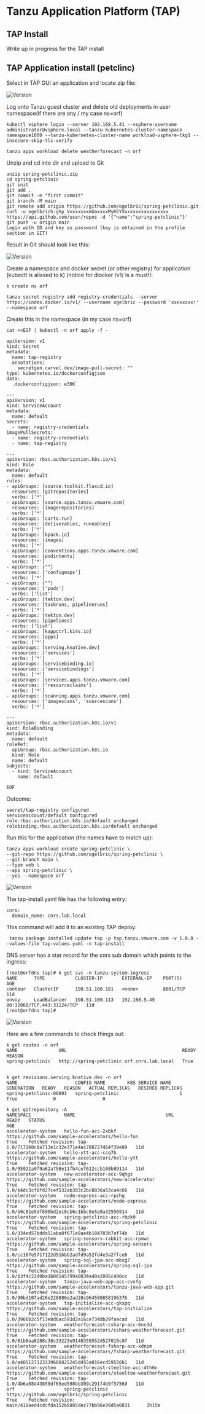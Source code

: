 # Tanzu Application Platform (TAP)

## TAP Install
Write up in progress for the TAP install

## TAP Application install (petclinc)

Select in TAP GUI an application and locate zip file:

![Version](https://github.com/ogelbric/TAP/blob/main/Petclinicdownload.png)

Log onto Tanzu guest cluster and delete old deployments in user namespace(if there are any / my case ns=orf)
```
kubectl vsphere login --server 192.168.5.41 --vsphere-username administrator@vsphere.local --tanzu-kubernetes-cluster-namespace namespace1000 --tanzu-kubernetes-cluster-name workload-vsphere-tkg1 --insecure-skip-tls-verify

tanzu apps workload delete weatherforecast -n orf
```

Unzip and cd into dir and upload to Git
```
unzip spring-petclinic.zip
cd spring-petclinic
git init
git add .
git commit -m "first commit"
git branch -M main
git remote add origin https://github.com/ogelbric/spring-petclinic.git
curl -u ogelbrich:ghp_VxxxxxxxmGaxxxxMyKEYXxxxxxxxxxxxxxxxx https://api.github.com/user/repos -d '{"name":"spring-petclinic"}'
git push -u origin main
Login with ID and key as password (key is obtained in the profile section in GIT)
```
Result in Git should look like this:

![Version](https://github.com/ogelbric/TAP/blob/main/GitResult.png)

Create a namespace and docker secret (or other registry) for application (kubectl is aliased to k) (notice for diocker /v1/ is a must!):
```
k create ns orf

tanzu secret registry add registry-credentials --server https://index.docker.io/v1/ --username ogelbric --password 'xxxxxxxx!' --namespace orf

```

Create this in the namespace (in my case ns=orf)

```
cat <<EOF | kubectl -n orf apply -f -

apiVersion: v1
kind: Secret
metadata:
  name: tap-registry
  annotations:
    secretgen.carvel.dev/image-pull-secret: ""
type: kubernetes.io/dockerconfigjson
data:
  .dockerconfigjson: e30K

---
apiVersion: v1
kind: ServiceAccount
metadata:
  name: default
secrets:
  - name: registry-credentials
imagePullSecrets:
  - name: registry-credentials
  - name: tap-registry

---
apiVersion: rbac.authorization.k8s.io/v1
kind: Role
metadata:
  name: default
rules:
- apiGroups: [source.toolkit.fluxcd.io]
  resources: [gitrepositories]
  verbs: ['*']
- apiGroups: [source.apps.tanzu.vmware.com]
  resources: [imagerepositories]
  verbs: ['*']
- apiGroups: [carto.run]
  resources: [deliverables, runnables]
  verbs: ['*']
- apiGroups: [kpack.io]
  resources: [images]
  verbs: ['*']
- apiGroups: [conventions.apps.tanzu.vmware.com]
  resources: [podintents]
  verbs: ['*']
- apiGroups: [""]
  resources: ['configmaps']
  verbs: ['*']
- apiGroups: [""]
  resources: ['pods']
  verbs: ['list']
- apiGroups: [tekton.dev]
  resources: [taskruns, pipelineruns]
  verbs: ['*']
- apiGroups: [tekton.dev]
  resources: [pipelines]
  verbs: ['list']
- apiGroups: [kappctrl.k14s.io]
  resources: [apps]
  verbs: ['*']
- apiGroups: [serving.knative.dev]
  resources: ['services']
  verbs: ['*']
- apiGroups: [servicebinding.io]
  resources: ['servicebindings']
  verbs: ['*']
- apiGroups: [services.apps.tanzu.vmware.com]
  resources: ['resourceclaims']
  verbs: ['*']
- apiGroups: [scanning.apps.tanzu.vmware.com]
  resources: ['imagescans', 'sourcescans']
  verbs: ['*']

---
apiVersion: rbac.authorization.k8s.io/v1
kind: RoleBinding
metadata:
  name: default
roleRef:
  apiGroup: rbac.authorization.k8s.io
  kind: Role
  name: default
subjects:
  - kind: ServiceAccount
    name: default

EOF
```

Outcome:
```
secret/tap-registry configured
serviceaccount/default configured
role.rbac.authorization.k8s.io/default unchanged
rolebinding.rbac.authorization.k8s.io/default unchanged
```

Run this for the application (the names have to match up): 

```
tanzu apps workload create spring-petclinic \
--git-repo https://github.com/ogelbric/spring-petclinic \
--git-branch main \
--type web \
--app spring-petclinic \
--yes --namespace orf
```

![Version](https://github.com/ogelbric/TAP/blob/main/TAPoutcome1.png)

The tap-install.yaml file has the following entry:

```
cnrs:
  domain_name: cnrs.lab.local
```
 
 This command will add it to an existing TAP deploy: 
 
```
 tanzu package installed update tap -p tap.tanzu.vmware.com -v 1.0.0 --values-file tap-values.yaml -n tap-install
```

 DNS server has a star record for the cnrs sub domain which points to the ingress:
 
 ```
 [root@orfdns tap]# k get svc -n tanzu-system-ingress
NAME      TYPE           CLUSTER-IP       EXTERNAL-IP    PORT(S)                      AGE
contour   ClusterIP      198.51.100.181   <none>         8001/TCP                     11d
envoy     LoadBalancer   198.51.100.113   192.168.5.45   80:32060/TCP,443:31124/TCP   11d
[root@orfdns tap]# 
```

![Version](https://github.com/ogelbric/TAP/blob/main/DNS.png)

 Here are a few commands to check things out: 
 
 ```
k get routes -n orf
NAME               URL                                          READY   REASON
spring-petclinic   http://spring-petclinic.orf.cnrs.lab.local   True    


k get revisions.serving.knative.dev -n orf
NAME                     CONFIG NAME        K8S SERVICE NAME   GENERATION   READY   REASON   ACTUAL REPLICAS   DESIRED REPLICAS
spring-petclinic-00001   spring-petclinic                      1            True             0                 0

k get gitrepository -A
NAMESPACE            NAME                                 URL                                                                   READY   STATUS                                                               AGE
accelerator-system   hello-fun-acc-2xbkf                  https://github.com/sample-accelerators/hello-fun                      True    Fetched revision: tap-1.0/717160c8a713e1c32e371e4ac788727464f39e89   11d
accelerator-system   hello-ytt-acc-ccq7b                  https://github.com/sample-accelerators/hello-ytt                      True    Fetched revision: tap-1.0/95921a9f9a62a758e11fb4cef612ccb168b89114   11d
accelerator-system   new-accelerator-acc-9qhgz            https://github.com/sample-accelerators/new-accelerator                True    Fetched revision: tap-1.0/b4dc3cf8fd27cef532ab303c2bc8836a53ca4c66   11d
accelerator-system   node-express-acc-rpzhg               https://github.com/sample-accelerators/node-express                   True    Fetched revision: tap-1.0/b0c81e5df690bd2ec0cb6c1bbc0e5e0a32556914   11d
accelerator-system   spring-petclinic-acc-rbpk9           https://github.com/sample-accelerators/spring-petclinic               True    Fetched revision: tap-1.0/334ed57bdda51aba0f671e9ae4b184783b7af74b   11d
accelerator-system   spring-sensors-rabbit-acc-rpmwc      https://github.com/sample-accelerators/spring-sensors                 True    Fetched revision: tap-1.0/cc167e5717122d51bbb2adfd9a52fd4e3a2ffce6   11d
accelerator-system   spring-sql-jpa-acc-mbxg7             https://github.com/sample-accelerators/spring-sql-jpa                 True    Fetched revision: tap-1.0/b3f4c22d0ba1b0d145799a0834a40a2095c490cc   11d
accelerator-system   tanzu-java-web-app-acc-cvsfg         https://github.com/sample-accelerators/tanzu-java-web-app.git         True    Fetched revision: tap-1.0/90bd107ad26e228886e2ad28c964580858196376   11d
accelerator-system   tap-initialize-acc-qkxpq             https://github.com/sample-accelerators/tap-initialize                 True    Fetched revision: tap-1.0/3966b2c5f13e8d6ac593d2a16ce734db29faacad   11d
accelerator-system   weatherforecast-csharp-acc-6ncdd     https://github.com/sample-accelerators/csharp-weatherforecast.git     True    Fetched revision: tap-1.0/81b8aa8288c38c33223e9140359552d527010c0f   11d
accelerator-system   weatherforecast-fsharp-acc-xdnpm     https://github.com/sample-accelerators/fsharp-weatherforecast.git     True    Fetched revision: tap-1.0/a405127123339686825245d455a016ecd59556b1   11d
accelerator-system   weatherforecast-steeltoe-acc-dth6n   https://github.com/sample-accelerators/steeltoe-weatherforecast.git   True    Fetched revision: tap-1.0/4b6a08d43859df65ed598bb309c291f4b9f57569   11d
orf                  spring-petclinic                     https://github.com/ogelbric/spring-petclinic                          True    Fetched revision: main/418aed4cdcfda152b8885dec77bb96e39d5a0831      3h15m

 
 
 ```
 
 
